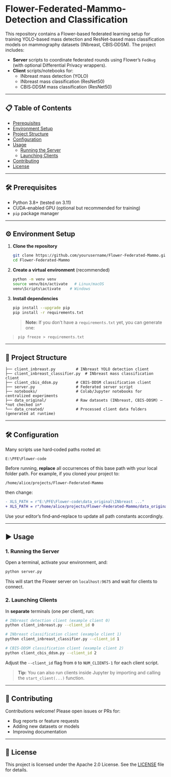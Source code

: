 # Flower-Federated-Mammo-Detection and Classification

This repository contains a Flower-based federated learning setup for training YOLO-based mass detection and ResNet-based mass classification models on mammography datasets (INbreast, CBIS‑DDSM). The project includes:

- **Server** scripts to coordinate federated rounds using Flower’s `FedAvg` (with optional Differential Privacy wrappers).
- **Client** scripts/notebooks for:
  - INbreast mass detection (YOLO)
  - INbreast mass classification (ResNet50)
  - CBIS‑DDSM mass classification (ResNet50)

---

## 📋 Table of Contents

- [Prerequisites](#prerequisites)
- [Environment Setup](#environment-setup)
- [Project Structure](#project-structure)
- [Configuration](#configuration)
- [Usage](#usage)
  - [Running the Server](#running-the-server)
  - [Launching Clients](#launching-clients)
- [Contributing](#contributing)
- [License](#license)

---

## 🛠 Prerequisites

- Python 3.8+ (tested on 3.11)
- CUDA-enabled GPU (optional but recommended for training)
- `pip` package manager

---

## ⚙️ Environment Setup

1. **Clone the repository**

   ```bash
   git clone https://github.com/yourusername/Flower-Federated-Mammo.git
   cd Flower-Federated-Mammo
   ```

2. **Create a virtual environment** (recommended)

   ```bash
   python -m venv venv
   source venv/bin/activate   # Linux/macOS
   venv\Scripts\activate    # Windows
   ```

3. **Install dependencies**

   ```bash
   pip install --upgrade pip
   pip install -r requirements.txt
   ```

   > **Note:** If you don’t have a `requirements.txt` yet, you can generate one:
>
>   ```bash
>   pip freeze > requirements.txt
>   ```

---

## 📁 Project Structure

```
├── client_inbreast.py         # INbreast YOLO detection client
├── client_inbreast_classifier.py  # INbreast mass classification client
├── client_cbis_ddsm.py        # CBIS‑DDSM classification client
├── server.py                  # Federated server script
├── notebooks/                 # Colab/Jupyter notebooks for centralized experiments
├── data_original/             # Raw datasets (INbreast, CBIS‑DDSM) — *not checked in*
└── data_created/              # Processed client data folders (generated at runtime)
```

---

## 🛠️ Configuration

Many scripts use hard‑coded paths rooted at:

```
E:\PFE\Flower-code
```

Before running, **replace** all occurrences of this base path with your local folder path. For example, if you cloned your project to:

```
/home/alice/projects/Flower-Federated-Mammo
```

then change:

```diff
- XLS_PATH = r"E:\PFE\Flower-code\data_original\INbreast ..."
+ XLS_PATH = r"/home/alice/projects/Flower-Federated-Mammo/data_original/INbreast ..."
```

Use your editor’s find‑and‑replace to update all path constants accordingly.

---

## ▶️ Usage

### 1. Running the Server

Open a terminal, activate your environment, and:

```bash
python server.py
```

This will start the Flower server on `localhost:9675` and wait for clients to connect.

### 2. Launching Clients

In **separate** terminals (one per client), run:

```bash
# INbreast detection client (example client 0)
python client_inbreast.py --client_id 0

# INbreast classification client (example client 1)
python client_inbreast_classifier.py --client_id 1

# CBIS‑DDSM classification client (example client 2)
python client_cbis_ddsm.py --client_id 2
```

Adjust the `--client_id` flag from `0` to `NUM_CLIENTS-1` for each client script.

> **Tip:** You can also run clients inside Jupyter by importing and calling the `start_client(...)` function.

---

## 🤝 Contributing

Contributions welcome! Please open issues or PRs for:

- Bug reports or feature requests
- Adding new datasets or models
- Improving documentation

---

## 📜 License

This project is licensed under the Apache 2.0 License. See the [LICENSE](LICENSE) file for details.

